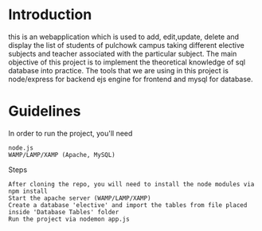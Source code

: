 #  Introduction
this is an webapplication which is used to add, edit,update, delete and display the list of students of pulchowk campus taking different elective subjects and teacher associated with the particular subject. The main objective of this project is to implement the theoretical knowledge of sql database into practice. The tools that we are using in this project is node/express for backend ejs engine for frontend and mysql for database.

# Guidelines
In order to run the project, you'll need

    node.js
    WAMP/LAMP/XAMP (Apache, MySQL)

Steps

    After cloning the repo, you will need to install the node modules via npm install
    Start the apache server (WAMP/LAMP/XAMP)
    Create a database 'elective' and import the tables from file placed inside 'Database Tables' folder
    Run the project via nodemon app.js